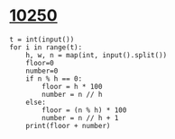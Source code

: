 # [10250](https://www.acmicpc.net/problem/10250)

```
t = int(input())
for i in range(t):
    h, w, n = map(int, input().split())
    floor=0
    number=0
    if n % h == 0:
        floor = h * 100
        number = n // h
    else:
        floor = (n % h) * 100
        number = n // h + 1
    print(floor + number)
```

